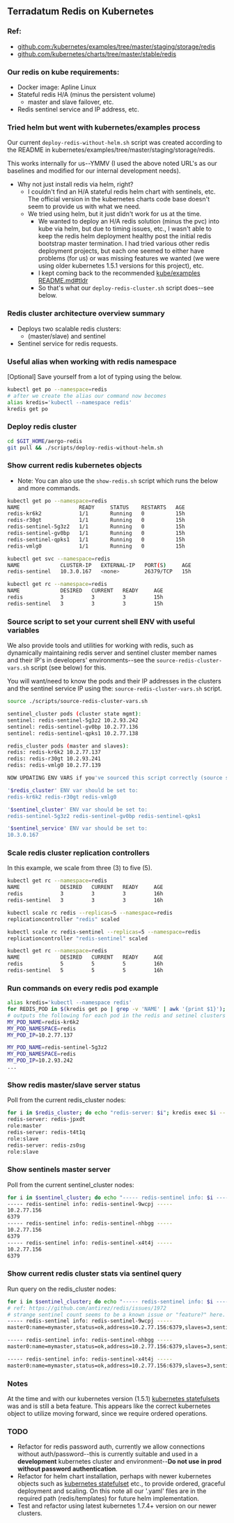 ## Terradatum Redis on Kubernetes

### Ref:
* [github.com:/kubernetes/examples/tree/master/staging/storage/redis](https://github.com/kubernetes/examples/tree/master/staging/storage/redis)
* [github.com/kubernetes/charts/tree/master/stable/redis](https://github.com/kubernetes/charts/tree/master/stable/redis)


###  Our redis on kube requirements:
 - Docker image: Apline Linux
 - Stateful redis H/A (minus the persistent volume)
	 - master and slave failover, etc.
 - Redis sentinel service and IP address, etc.


### Tried helm but went with kubernetes/examples process
Our current ```deploy-redis-without-helm.sh```
script was created according to the README in kubernetes/examples/tree/master/staging/storage/redis.

This works internally for us--YMMV (I used the above noted URL's as our baselines and modified for our internal development needs).  

 * Why not just install redis via helm, right?
	*  I couldn't find an H/A stateful redis helm chart with sentinels, etc. The official version in the kubernetes charts code base doesn't seem to provide us with what we need.
	* We tried using helm, but it just didn't work for us at the time.  
		* We wanted to deploy an H/A redis solution (minus the pvc) into kube via helm, but due to timing issues, etc., I wasn't able to keep the redis helm deployment healthy post the initial redis bootstrap master termination.  I had tried various other redis deployment projects, but each one seemed to either have problems (for us) or was missing features we wanted (we were using older kubernetes 1.5.1 versions for this project), etc.  
		* I kept coming back to the recommended [kube/examples README.md#tldr](https://github.com/kubernetes/examples/blob/master/staging/storage/redis/README.md#tl-dr)
		* So that's what our ```deploy-redis-cluster.sh``` script does--see below.


### Redis cluster architecture overview summary
* Deploys two scalable redis clusters: 
	* (master/slave) and sentinel
* Sentinel service for redis requests.


### Useful alias when working with redis namespace
[Optional] Save yourself from a lot of typing using the below.
```sh
kubectl get po --namespace=redis 
# after we create the alias our command now becomes
alias kredis='kubectl --namespace redis'
kredis get po
```

### Deploy redis cluster
```sh
cd $GIT_HOME/aergo-redis
git pull && ./scripts/deploy-redis-without-helm.sh
```

### Show current redis kubernetes objects 
* Note: You can also use the ```show-redis.sh``` script which runs the below and more commands.


```sh
kubectl get po --namespace=redis
NAME                   READY     STATUS    RESTARTS   AGE
redis-kr6k2            1/1       Running   0          15h
redis-r30gt            1/1       Running   0          15h
redis-sentinel-5g3z2   1/1       Running   0          15h
redis-sentinel-gv0bp   1/1       Running   0          15h
redis-sentinel-qpks1   1/1       Running   0          15h
redis-vmlg0            1/1       Running   0          15h

kubectl get svc --namespace=redis
NAME             CLUSTER-IP   EXTERNAL-IP   PORT(S)     AGE
redis-sentinel   10.3.0.167   <none>        26379/TCP   15h

kubectl get rc --namespace=redis
NAME             DESIRED   CURRENT   READY     AGE
redis            3         3         3         15h
redis-sentinel   3         3         3         15h
```


### Source script to set your current shell ENV with useful variables
 We also provide tools and utilities for working with redis, such as dynamically maintaining redis server and sentinel cluster member names and their IP's in developers' environments--see the ```source-redis-cluster-vars.sh``` script (see below) for this.  
 
You will want/need to know the pods and their IP addresses in the clusters and the sentinel service IP using the:
```source-redis-cluster-vars.sh``` script.

```sh
source ./scripts/source-redis-cluster-vars.sh

sentinel_cluster pods (cluster state mgmt):
sentinel: redis-sentinel-5g3z2 10.2.93.242
sentinel: redis-sentinel-gv0bp 10.2.77.136
sentinel: redis-sentinel-qpks1 10.2.77.138

redis_cluster pods (master and slaves):
redis: redis-kr6k2 10.2.77.137
redis: redis-r30gt 10.2.93.241
redis: redis-vmlg0 10.2.77.139

NOW UPDATING ENV VARS if you've sourced this script correctly (source source-redis-cluster-vars.sh)

'$redis_cluster' ENV var should be set to:
redis-kr6k2 redis-r30gt redis-vmlg0

'$sentinel_cluster' ENV var should be set to:
redis-sentinel-5g3z2 redis-sentinel-gv0bp redis-sentinel-qpks1

'$sentinel_service' ENV var should be set to:
10.3.0.167
```

### Scale redis cluster replication controllers
In this example, we scale from three (3) to five (5).
```sh
kubectl get rc --namespace=redis
NAME             DESIRED   CURRENT   READY     AGE
redis            3         3         3         16h
redis-sentinel   3         3         3         16h

kubectl scale rc redis --replicas=5 --namespace=redis
replicationcontroller "redis" scaled

kubectl scale rc redis-sentinel --replicas=5 --namespace=redis
replicationcontroller "redis-sentinel" scaled

kubectl get rc --namespace=redis
NAME             DESIRED   CURRENT   READY     AGE
redis            5         5         5         16h
redis-sentinel   5         5         5         16h
```

### Run commands on every redis pod example
```sh
alias kredis='kubectl --namespace redis'
for REDIS_POD in $(kredis get po | grep -v 'NAME' | awk '{print $1}'); do kredis exec -it $REDIS_POD -- env | grep MY_POD ; echo; done
# outputs the following for each pod in the redis and setinel clusters
MY_POD_NAME=redis-kr6k2
MY_POD_NAMESPACE=redis
MY_POD_IP=10.2.77.137

MY_POD_NAME=redis-sentinel-5g3z2
MY_POD_NAMESPACE=redis
MY_POD_IP=10.2.93.242
...
```

### Show redis master/slave server status
Poll from the current redis_cluster nodes:
```sh
for i in $redis_cluster; do echo "redis-server: $i"; kredis exec $i -- redis-cli info | grep ^role ; done
redis-server: redis-jpxdt
role:master
redis-server: redis-t4t1q
role:slave
redis-server: redis-zs0sg
role:slave
```

### Show sentinels master server
Poll from the current sentinel_cluster nodes:
```sh
for i in $sentinel_cluster; do echo "----- redis-sentinel info: $i -----"; kredis exec $i -- redis-cli -p 26379 SENTINEL get-master-addr-by-name mymaster ; done
----- redis-sentinel info: redis-sentinel-9wcpj -----
10.2.77.156
6379
----- redis-sentinel info: redis-sentinel-nhbgg -----
10.2.77.156
6379
----- redis-sentinel info: redis-sentinel-x4t4j -----
10.2.77.156
6379
```

### Show current redis cluster stats via sentinel query
Run query on the redis_cluster nodes:
```sh
for i in $sentinel_cluster; do echo "----- redis-sentinel info: $i -----"; kredis exec $i -- redis-cli -p 26379  -h localhost -p 26379 info | grep status; echo; done
# ref: https://github.com/antirez/redis/issues/1972
# strange sentinel count seems to be a known issue or "feature?" here.
----- redis-sentinel info: redis-sentinel-9wcpj -----
master0:name=mymaster,status=ok,address=10.2.77.156:6379,slaves=3,sentinels=4

----- redis-sentinel info: redis-sentinel-nhbgg -----
master0:name=mymaster,status=ok,address=10.2.77.156:6379,slaves=3,sentinels=4

----- redis-sentinel info: redis-sentinel-x4t4j -----
master0:name=mymaster,status=ok,address=10.2.77.156:6379,slaves=3,sentinels=4
```

### Notes
At the time and with our kubernetes version (1.5.1) [kubernetes statefulsets](https://kubernetes.io/docs/concepts/workloads/controllers/statefulset/) was and is still a beta feature.  This appears like the correct kubernetes object to utilize moving forward, since we require ordered operations.


### TODO
 * Refactor for redis password auth, currently we allow connections without auth/password--this is currently suitable and used in a **development** kubernetes cluster and environment--**Do not use in prod without password authentication**.
 * Refactor for helm chart installation, perhaps with newer kubernetes objects such as 
  [kubernetes statefulset](https://kubernetes.io/docs/concepts/workloads/controllers/statefulset/) etc., to provide ordered, graceful deployment and scaling.  On this note all our '.yaml' files are in the required path (redis/templates) for future helm implementation.
 *  Test and refactor using latest kubernetes 1.7.4+ version on our newer clusters.